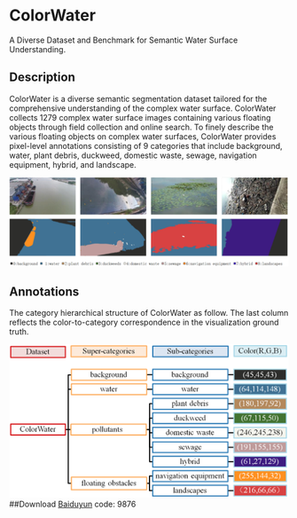# ColorWater
A Diverse Dataset and Benchmark for Semantic Water Surface Understanding.
## Description
ColorWater is a diverse semantic segmentation dataset tailored for the comprehensive understanding of the complex water surface. ColorWater collects 1279 complex water surface images containing various floating objects through field collection and online search. To finely describe the various floating objects on complex water surfaces, ColorWater provides pixel-level annotations consisting of 9 categories that include background, water, plant debris, duckweed, domestic waste, sewage, navigation equipment, hybrid, and landscape.

![](./images/examples.png)
## Annotations
The category hierarchical structure of ColorWater as follow. The last column reflects the color-to-category correspondence in the visualization ground truth.

![](./images/categories.png)
##Download
[Baiduyun](https://pan.baidu.com/s/1KeuYfI0ylHhbXygo_9v8fA) code: 9876


